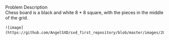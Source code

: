 Problem Description  
    Chess board is a black and white 8 * 8 square, with the pieces in the middle of the grid.  
      
    ![image](https://github.com/AngelSXD/sxd_first_repository/blob/master/images/20160615165142.png)
    
